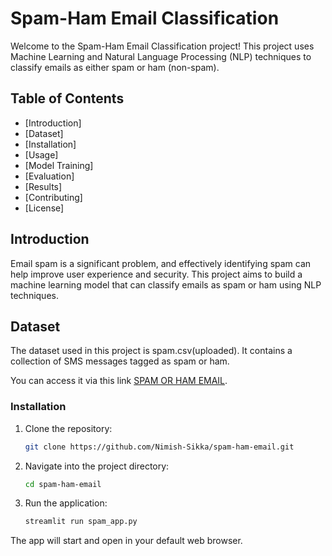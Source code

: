 # Spam-Ham Email Classification

Welcome to the Spam-Ham Email Classification project! This project uses Machine Learning and Natural Language Processing (NLP) techniques to classify emails as either spam or ham (non-spam).

## Table of Contents

- [Introduction]
- [Dataset]
- [Installation]
- [Usage]
- [Model Training]
- [Evaluation]
- [Results]
- [Contributing]
- [License]

## Introduction

Email spam is a significant problem, and effectively identifying spam can help improve user experience and security. This project aims to build a machine learning model that can classify emails as spam or ham using NLP techniques.

## Dataset

The dataset used in this project is spam.csv(uploaded). It contains a collection of SMS messages tagged as spam or ham.

You can access it via this link [SPAM OR HAM EMAIL](https://spam-ham-email.streamlit.app/).

### Installation

1. Clone the repository:
    ```bash
    git clone https://github.com/Nimish-Sikka/spam-ham-email.git
    ```

2. Navigate into the project directory:
    ```bash
    cd spam-ham-email
    ```

3. Run the application:
    ```bash
    streamlit run spam_app.py
    ```

The app will start and open in your default web browser.
